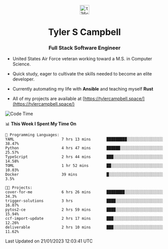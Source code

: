 <p align="center">
<a href="https://www.linkedin.com/in/t36campbell" target="blank"><img align="center" src="https://ik.imagekit.io/t36campbell/Portfolio/linkedin.png.original_m8bbGgPh6.png" alt="t36campbell" height="30" width="30" /></a>
</p>
<h1 align="center">Tyler S Campbell</h1>
<h3 align="center">Full Stack Software Engineer</h3>

* United States Air Force veteran working toward a M.S. in Computer Science.

* Quick study, eager to cultivate the skills needed to become an elite developer.

* Currently automating my life with **Ansible** and teaching myself **Rust**

* All of my projects are available at [https://tylercampbell.space/](https://tylercampbell.space/)

<!--START_SECTION:waka-->
![Code Time](http://img.shields.io/badge/Code%20Time-2%2C113%20hrs%2025%20mins-blue)

📊 **This Week I Spent My Time On** 

```text
💬 Programming Languages: 
YAML                     7 hrs 13 mins       █████████░░░░░░░░░░░░░░░░   38.47% 
Python                   4 hrs 47 mins       ██████░░░░░░░░░░░░░░░░░░░   25.57% 
TypeScript               2 hrs 44 mins       ███░░░░░░░░░░░░░░░░░░░░░░   14.58% 
TOML                     1 hr 52 mins        ██░░░░░░░░░░░░░░░░░░░░░░░   10.03% 
Docker                   39 mins             █░░░░░░░░░░░░░░░░░░░░░░░░   3.5%

🐱‍💻 Projects: 
cover-for-me             6 hrs 26 mins       ████████░░░░░░░░░░░░░░░░░   34.3% 
trigger-solutions        3 hrs               ████░░░░░░░░░░░░░░░░░░░░░   16.07% 
pytos2-ce                2 hrs 59 mins       ████░░░░░░░░░░░░░░░░░░░░░   15.94% 
ccf-import-update        2 hrs 17 mins       ███░░░░░░░░░░░░░░░░░░░░░░   12.26% 
deliverable              2 hrs 10 mins       ███░░░░░░░░░░░░░░░░░░░░░░   11.62%

```


 Last Updated on 21/01/2023 12:03:41 UTC
<!--END_SECTION:waka-->
